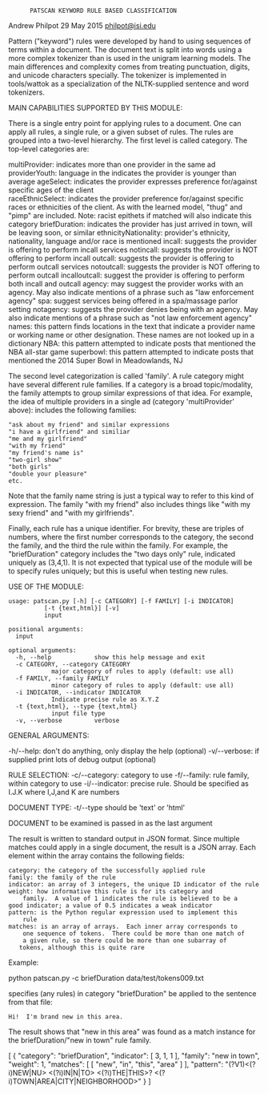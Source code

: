 	      PATSCAN KEYWORD RULE BASED CLASSIFICATION

Andrew Philpot 
29 May 2015
philpot@isi.edu

Pattern ("keyword") rules were developed by hand to using sequences of
terms within a document.  The document text is split into words using
a more complex tokenizer than is used in the unigram learning models.
The main differences and complexity comes from treating punctuation,
digits, and unicode characters specially.  The tokenizer is
implemented in tools/wattok as a specialization of the NLTK-supplied
sentence and word tokenizers.

MAIN CAPABILITIES SUPPORTED BY THIS MODULE:

There is a single entry point for applying rules to a document.  One
can apply all rules, a single rule, or a given subset of rules.  The
rules are grouped into a two-level hierarchy.  The first level is
called category.  The top-level categories are:

multiProvider: indicates more than one provider in the same ad
providerYouth: language in the indicates the provider is younger than
    average
ageSelect: indicates the provider expresses preference for/against
    specific ages of the client  
raceEthnicSelect: indicates the provider preference for/against
    specific races or ethnicities of the client.  As with the learned
    model, "thug" and "pimp" are included.  Note: racist epithets if
    matched will also indicate this category 
briefDuration: indicates the provider has just arrived in town, will
    be leaving soon, or similar
ethnicityNationality: provider's ethnicity, nationality, language
    and/or race is mentioned
incall: suggests the provider is offering to perform incall services
notincall: suggests the provider is NOT offering to perform incall
outcall: suggests the provider is offering to perform outcall services
notoutcall: suggests the provider is NOT offering to perform outcall
incalloutcall: suggest the provider is offering to perform both incall
               and outcall
agency: may suggest the provider works with an agency.  May also
    indicate mentions of a phrase such as "law enforcement agency"
spa: suggest services being offered in a spa/massage parlor setting
notagency: suggests the provider denies being with an agency.  May
    also indicate mentions of a phrase such as "not law enforcement
    agency"
names: this pattern finds locations in the text that indicate a
    provider name or working name or other designation.  These names
    are not looked up in a dictionary
NBA: this pattern attempted to indicate posts that mentioned the NBA
    all-star game
superbowl: this pattern attempted to indicate posts that mentioned the
    2014 Super Bowl in Meadowlands, NJ

The second level categorization is called 'family'.  A rule category
might have several different rule families.  If a category is a broad
topic/modality, the family attempts to group similar expressions of
that idea.  For example, the idea of multiple providers in a single ad
(category 'multiProvider' above): includes the following families:

    "ask about my friend" and similar expressions
    "i have a girlfriend" and similiar
    "me and my girlfriend"
    "with my friend"
    "my friend's name is"
    "two-girl show"
    "both girls"
    "double your pleasure"
    etc.

Note that the family name string is just a typical way to refer to
this kind of expression.  The family "with my friend" also includes
things like "with my sexy friend" and "with my girlfriends".

Finally, each rule has a unique identifier.  For brevity, these are
triples of numbers, where the first number corresponds to the
category, the second the family, and the third the rule within the
family.  For example, the "briefDuration" category includes the "two
days only" rule, indicated uniquely as (3,4,1).  It is not expected
that typical use of the module will be to specify rules uniquely; but
this is useful when testing new rules.

USE OF THE MODULE:

    usage: patscan.py [-h] [-c CATEGORY] [-f FAMILY] [-i INDICATOR]
		      [-t {text,html}] [-v]
		      input

    positional arguments:
      input

    optional arguments:
      -h, --help            show this help message and exit
      -c CATEGORY, --category CATEGORY
			    major category of rules to apply (default: use all)
      -f FAMILY, --family FAMILY
			    minor category of rules to apply (default: use all)
      -i INDICATOR, --indicator INDICATOR
			    Indicate precise rule as X.Y.Z
      -t {text,html}, --type {text,html}
			    input file type
      -v, --verbose         verbose

GENERAL ARGUMENTS:

-h/--help: don't do anything, only display the help (optional)
-v/--verbose: if supplied print lots of debug output (optional)

RULE SELECTION:
-c/--category: category to use
-f/--family: rule family, within category to use
-i/--indicator: precise rule.  Should be specified as I.J.K where
    I,J,and K are numbers

DOCUMENT TYPE:
-t/--type should be 'text' or 'html'

DOCUMENT to be examined is passed in as the last argument

The result is written to standard output in JSON format.  Since
multiple matches could apply in a single document, the result is a
JSON array.  Each element within the array contains the following
fields:

    category: the category of the successfully applied rule
    family: the family of the rule
    indicator: an array of 3 integers, the unique ID indicator of the rule
    weight: how informative this rule is for its category and
        family.  A value of 1 indicates the rule is believed to be a
	good indicator; a value of 0.5 indicates a weak indicator
    pattern: is the Python regular expression used to implement this
        rule
    matches: is an array of arrays.  Each inner array corresponds to
        one sequence of tokens.  There could be more than one match of
        a given rule, so there could be more than one subarray of
       tokens, although this is quite rare

Example:

  python patscan.py -c briefDuration data/test/tokens009.txt 

specifies (any rules) in category "briefDuration" be applied to the sentence from that file:

    Hi!  I'm brand new in this area.

The result shows that "new in this area" was found as a match instance
for the briefDuration/"new in town" rule family.

[
    {
        "category": "briefDuration", 
        "indicator": [
            3, 
            1, 
            1
        ], 
        "family": "new in town", 
        "weight": 1, 
        "matches": [
            [
                "new", 
                "in", 
                "this", 
                "area"
            ]
        ], 
        "pattern": "(?V1)<(?i)NEW|NU> <(?i)IN|N|TO> <(?i)THE|THIS>? <(?i)TOWN|AREA|CITY|NEIGHBORHOOD>"
    }
]
